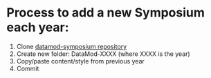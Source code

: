 # Process to add a new Symposium each year:

1. Clone [datamod-symposium repository](https://github.com/datamod-symposium/datamod-symposium.github.io.git)
2. Create new folder: DataMod-XXXX (where XXXX is the year)
3. Copy/paste content/style from previous year
4. Commit

